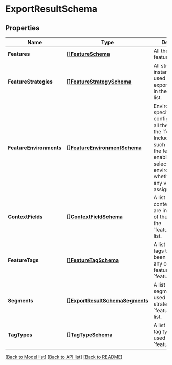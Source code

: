 # ExportResultSchema

## Properties
Name | Type | Description | Notes
------------ | ------------- | ------------- | -------------
**Features** | [**[]FeatureSchema**](featureSchema.md) | All the exported features. | [default to null]
**FeatureStrategies** | [**[]FeatureStrategySchema**](featureStrategySchema.md) | All strategy instances that are used by the exported features in the &#x60;features&#x60; list. | [default to null]
**FeatureEnvironments** | [**[]FeatureEnvironmentSchema**](featureEnvironmentSchema.md) | Environment-specific configuration for all the features in the &#x60;features&#x60; list. Includes data such as whether the feature is enabled in the selected export environment, whether there are any variants assigned, etc. | [optional] [default to null]
**ContextFields** | [**[]ContextFieldSchema**](contextFieldSchema.md) | A list of all the context fields that are in use by any of the strategies in the &#x60;featureStrategies&#x60; list. | [optional] [default to null]
**FeatureTags** | [**[]FeatureTagSchema**](featureTagSchema.md) | A list of all the tags that have been applied to any of the features in the &#x60;features&#x60; list. | [optional] [default to null]
**Segments** | [**[]ExportResultSchemaSegments**](exportResultSchema_segments.md) | A list of all the segments that are used by the strategies in the &#x60;featureStrategies&#x60; list. | [optional] [default to null]
**TagTypes** | [**[]TagTypeSchema**](tagTypeSchema.md) | A list of all of the tag types that are used in the &#x60;featureTags&#x60; list. | [default to null]

[[Back to Model list]](../README.md#documentation-for-models) [[Back to API list]](../README.md#documentation-for-api-endpoints) [[Back to README]](../README.md)

